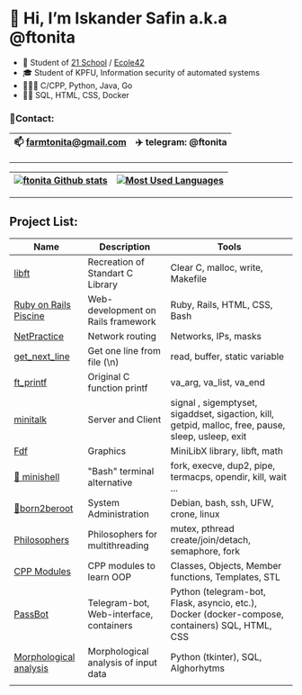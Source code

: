 # 👋 Hi, I’m Iskander Safin a.k.a @ftonita
- 🌱 Student of [21 School](https://21-school.ru) / [Ecole42](https://42.fr)
- 🎓 Student of KPFU, Information security of automated systems
- 👨🏻‍💻 C/CPP, Python, Java, Go
- 🙌🏻 SQL, HTML, CSS, Docker
### 📱Contact:
| 📫 farmtonita@gmail.com | ✈️ telegram: @ftonita |
| --- | --- |

____
|[![ftonita Github stats](https://github-readme-stats.vercel.app/api?username=ftonita&count_private=true&show_icons=true&hide=contribs,issues&hide_border=true)](https://github.com/ftonita?tab=repositories) | [![Most Used Languages](https://github-readme-stats.vercel.app/api/top-langs/?username=ftonita&layout=compact&hide_border=true)](https://github.com/ftonita?tab=repositories) |
|---|---|
____

## Project List:
| Name | Description | Tools |
| --- | --- | --- |
| [libft](https://github.com/ftonita/libft)| Recreation of Standart C Library  | 	Сlear C, malloc, write, Makefile |
| [Ruby on Rails Piscine](https://github.com/ftonita/Ruby-on-Rails-Piscine) | Web-development on Rails framework | Ruby, Rails, HTML, CSS, Bash |
| [NetPractice](https://github.com/ftonita/NetPractice) | Network routing | Networks, IPs, masks |
| [get_next_line](https://github.com/ftonita/get_next_line) | Get one line from file (\n) | read, buffer, static variable |
| [ft_printf](https://github.com/ftonita/ft_printf) | Original C function printf | va_arg, va_list, va_end |
| [minitalk](https://github.com/ftonita/minitalk) | Server and Client  | signal , sigemptyset, sigaddset, sigaction, kill, getpid, malloc, free, pause, sleep, usleep, exit |
| [Fdf](https://github.com/ftonita/Fdf)| Graphics | MiniLibX library, libft, math |
| [🔄 minishell](https://github.com/yuran653/minishell)|  "Bash" terminal alternative | fork, execve, dup2, pipe, termacps, opendir, kill, wait ... |
| [🔄born2beroot](https://github.com/ftonita/born2beroot)| System Administration | Debian, bash, ssh, UFW, crone, linux |
| [Philosophers](https://github.com/ftonita/Philosophers) | Philosophers for multithreading | mutex, pthread create/join/detach, semaphore, fork |
| [CPP Modules](https://github.com/ftonita/CPP) | CPP modules to learn OOP | Classes, Objects, Member functions, Templates, STL |
| [PassBot](https://github.com/ftonita/PassBot) | Telegram-bot, Web-interface, containers | Python (telegram-bot, Flask, asyncio, etc.), Docker (docker-compose, containers) SQL, HTML, CSS |
[Morphological analysis](https://github.com/ftonita/Morphological_analysis) | Morphological analysis of input data | Python (tkinter), SQL, Alghorhytms |
| | |

